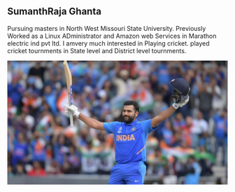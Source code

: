 ## SumanthRaja Ghanta
Pursuing masters in North West Missouri State University. Previously Worked as a Linux ADministrator and Amazon web Services in Marathon electric ind pvt ltd. I amvery much interested in Playing cricket. played cricket tournments in State level and District level tournments.

![Cricket](image/image.jpg)